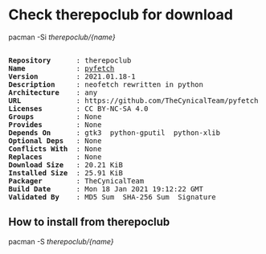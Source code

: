 # Check therepoclub for download

        
pacman -Si *therepoclub/{name}*

<div class="highlight"><pre class="highlight"><text>
<b>Repository</b>      : therepoclub
<b>Name</b>            : <a href='../../x86_64/pyfetch-2021.01.18-1-any.pkg.tar.zst'>pyfetch</a>
<b>Version</b>         : 2021.01.18-1
<b>Description</b>     : neofetch rewritten in python
<b>Architecture</b>    : any
<b>URL</b>             : https://github.com/TheCynicalTeam/pyfetch
<b>Licenses</b>        : CC BY-NC-SA 4.0
<b>Groups</b>          : None
<b>Provides</b>        : None
<b>Depends On</b>      : gtk3  python-gputil  python-xlib
<b>Optional Deps</b>   : None
<b>Conflicts With</b>  : None
<b>Replaces</b>        : None
<b>Download Size</b>   : 20.21 KiB
<b>Installed Size</b>  : 25.91 KiB
<b>Packager</b>        : TheCynicalTeam <wayne6324@gmail.com>
<b>Build Date</b>      : Mon 18 Jan 2021 19:12:22 GMT
<b>Validated By</b>    : MD5 Sum  SHA-256 Sum  Signature
</text></pre></div>

## How to install from therepoclub

        
pacman -S *therepoclub/{name}*
